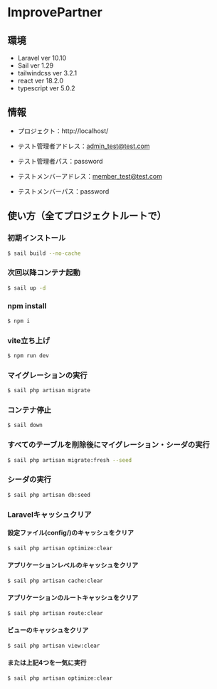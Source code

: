 # ImprovePartner

## 環境

- Laravel ver 10.10
- Sail ver 1.29
- tailwindcss ver 3.2.1
- react ver 18.2.0
- typescript ver 5.0.2

## 情報

- プロジェクト：http://localhost/

- テスト管理者アドレス：admin_test@test.com
- テスト管理者パス：password

- テストメンバーアドレス：member_test@test.com
- テストメンバーパス：password

## 使い方（全てプロジェクトルートで）

### 初期インストール

```bash
$ sail build --no-cache
```

### 次回以降コンテナ起動

```bash
$ sail up -d
```

### npm install
```bash
$ npm i
```

### vite立ち上げ

```bash
$ npm run dev
```

### マイグレーションの実行

```bash
$ sail php artisan migrate
```

### コンテナ停止

```bash
$ sail down
```

### すべてのテーブルを削除後にマイグレーション・シーダの実行

```bash
$ sail php artisan migrate:fresh --seed
```

### シーダの実行

```bash
$ sail php artisan db:seed
```

### Laravelキャッシュクリア

#### 設定ファイル(config/)のキャッシュをクリア
```bash
$ sail php artisan optimize:clear
```
#### アプリケーションレベルのキャッシュをクリア
```bash
$ sail php artisan cache:clear
```
#### アプリケーションのルートキャッシュをクリア
```bash
$ sail php artisan route:clear
```
#### ビューのキャッシュをクリア
```bash
$ sail php artisan view:clear
```
#### または上記4つを一気に実行
```bash
$ sail php artisan optimize:clear
```
